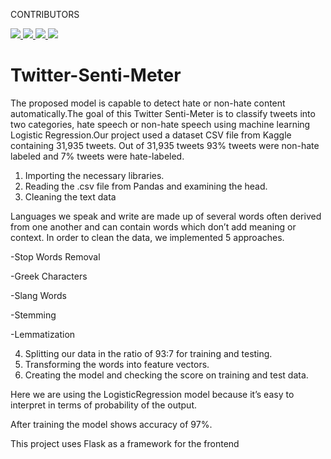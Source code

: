 CONTRIBUTORS

<a href="https://github.com/atharvkarajgi">
  <img src="https://github.com/atharvkarajgi.png?size=60">
</a>
<a href="https://github.com/msr-sajid">
  <img src="https://github.com/msr-sajid.png?size=60">
</a>
<a href="https://github.com/ankitaanjali1202">
  <img src="https://github.com/ankitaanjali1202.png?size=60">
</a>
<a href="https://github.com/AmanKumar666">
  <img src="https://github.com/AmanKumar666.png?size=40">
</a>




# Twitter-Senti-Meter
The proposed model is capable to detect hate or non-hate content automatically.The goal of this Twitter Senti-Meter is to classify tweets into two categories, hate speech or non-hate speech using machine learning Logistic Regression.Our project used a dataset CSV file from Kaggle containing 31,935 tweets. Out of 31,935 tweets 93% tweets were non-hate labeled and 7% tweets were hate-labeled. 
1. Importing the necessary libraries.
2. Reading the .csv file from Pandas and examining the head.
3. Cleaning the text data

Languages we speak and write are made up of several words often derived from one another and can contain words which don’t add meaning or context. In order to clean the data, we implemented 5 approaches.

-Stop Words Removal

-Greek Characters

-Slang Words

-Stemming

-Lemmatization

4. Splitting our data in the ratio of 93:7 for training and testing.
5. Transforming the words into feature vectors.
6. Creating the model and checking the score on training and test data.

Here we are using the LogisticRegression model because it’s easy to interpret in terms
of probability of the output. 

After training the model shows accuracy of 97%.


This project uses Flask as a framework for the frontend

